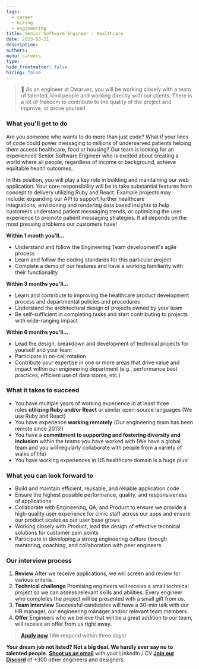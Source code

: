 ```yaml
---
tags:
  - career
  - hiring
  - engineering
title: Senior Software Engineer - Healthcare
date: 2023-03-21
description:
authors:
menu: careers
type:
hide_frontmatter: false
hiring: false
---
```

> 🤝 As an engineer at Dwarves, you will be working closely with a team of talented, kind people and working directly with our clients. There is a lot of freedom to contribute to the quality of the project and improve, or prove yourself.

### What you'll get to do
Are you someone who wants to do more than just code? What if your lines of code could power messaging to millions of underserved patients helping them access healthcare, food or housing? Our team is looking for an experienced Senior Software Engineer who is excited about creating a world where all people, regardless of income or background, achieve equitable health outcomes.

In this position, you will play a key role in building and maintaining our web application. Your core responsibility will be to take substantial features from concept to delivery utilizing Ruby and React. Example projects may include: expanding our API to support further healthcare integrations, envisioning and rendering data based insights to help customers understand patient messaging trends, or optimizing the user experience to promote patient messaging strategies. It all depends on the most pressing problems our customers have!

**Within 1 month you'll...**
- Understand and follow the Engineering Team development's agile process
- Learn and follow the coding standards for this particular project
- Complete a demo of our features and have a working familiarity with their functionality

**Within 3 months you'll...**
- Learn and contribute to improving the healthcare product development process and departmental policies and procedures
- Understand the architectural design of projects owned by your team
- Be self-sufficient in completing tasks and start contributing to projects with wide-ranging impact

**Within 6 months you'll...**
- Lead the design, breakdown and development of technical projects for yourself and your team
- Participate in on-call rotation
- Contribute your expertise in one or more areas that drive value and impact within our engineering department (e.g., performance best practices, efficient use of data stores, etc.)

### What it takes to succeed
- You have multiple years of working experience in at least three roles **utilizing Ruby and/or React** or similar open-source languages (We use Ruby and React)
- You have experience **working remotely** (Our engineering team has been remote since 2013!)
- You have a **commitment to supporting and fostering diversity and inclusion** within the teams you have worked with (We have a global team and you will regularly collaborate with people from a variety of walks of life)
- You have working experiences in US healthcare domain is a huge plus!

### What you can look forward to
- Build and maintain efficient, reusable, and reliable application code
- Ensure the highest possible performance, quality, and responsiveness of applications
- Collaborate with Engineering, QA, and Product to ensure we provide a high-quality user experience for clinic staff across our apps and ensure our product scales as our user base grows
- Working closely with Product, lead the design of effective technical solutions for customer pain points
- Participate in developing a strong engineering culture through mentoring, coaching, and collaboration with peer engineers

### Our interview process
1. **Review**
After we receive applications, we will screen and review for various criteria.
2. **Technical challenge**
Promising engineers will receive a small technical project so we can assess relevant skills and abilities. Every engineer who completes the project will be presented with a small gift from us.
3. **Team interview**
Successful candidates will have a 30-min talk with our HR manager, our engineering manager and/or relevant team members.
4. **Offer**
Engineers who we believe that will be a great addition to our team, will receive an offer from us right away.

> **[Apply now](mailto:spawn@d.foundation)** (We respond within three days)

**Your dream job not listed? Not a big deal. We hardly ever say no to talented people.**
[**Shoot us an email**](mailto:spawn@dwarvesv.com) with your LinkedIn / CV
[**Join our Discord**](https://discord.gg/dwarvesv) of +300 other engineers and designers